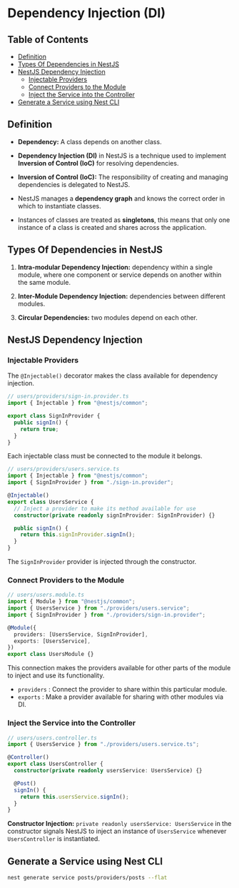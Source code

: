 # Dependency Injection (DI)

## Table of Contents

- [Definition](#definition)
- [Types Of Dependencies in NestJS](#types-of-dependencies-in-nestjs)
- [NestJS Dependency Injection](#nestjs-dependency-injection)
  - [Injectable Providers](#injectable-providers)
  - [Connect Providers to the Module](#connect-providers-to-the-module)
  - [Inject the Service into the Controller](#inject-the-service-into-the-controller)
- [Generate a Service using Nest CLI](#generate-a-service-using-nest-cli)

## Definition

- **Dependency:** A class depends on another class.

- **Dependency Injection (DI)** in NestJS is a technique used to implement **Inversion of Control (IoC)** for resolving dependencies.

- **Inversion of Control (IoC):** The responsibility of creating and managing dependencies is delegated to NestJS.

- NestJS manages a **dependency graph** and knows the correct order in which to instantiate classes.

- Instances of classes are treated as **singletons**, this means that only one instance of a class is created and shares across the application.

## Types Of Dependencies in NestJS

1. **Intra-modular Dependency Injection:** dependency within a single module, where one component or service depends on another within the same module.

2. **Inter-Module Dependency Injection:** dependencies between different modules.

3. **Circular Dependencies:** two modules depend on each other.

## NestJS Dependency Injection

### Injectable Providers

The `@Injectable()` decorator makes the class available for dependency injection.

```ts
// users/providers/sign-in.provider.ts
import { Injectable } from "@nestjs/common";

export class SignInProvider {
  public signIn() {
    return true;
  }
}
```

Each injectable class must be connected to the module it belongs.

```ts
// users/providers/users.service.ts
import { Injectable } from "@nestjs/common";
import { SignInProvider } from "./sign-in.provider";

@Injectable()
export class UsersService {
  // Inject a provider to make its method available for use
  constructor(private readonly signInProvider: SignInProvider) {}

  public signIn() {
    return this.signInProvider.signIn();
  }
}
```

The `SignInProvider` provider is injected through the constructor.

### Connect Providers to the Module

```ts
// users/users.module.ts
import { Module } from "@nestjs/common";
import { UsersService } from "./providers/users.service";
import { SignInProvider } from "./providers/sign-in.provider";

@Module({
  providers: [UsersService, SignInProvider],
  exports: [UsersService],
})
export class UsersModule {}
```

This connection makes the providers available for other parts of the module to inject and use its functionality.

- `providers` : Connect the provider to share within this particular module.
- `exports` : Make a provider available for sharing with other modules via DI.

### Inject the Service into the Controller

```ts
// users/users.controller.ts
import { UsersService } from "./providers/users.service.ts";

@Controller()
export class UsersController {
  constructor(private readonly usersService: UsersService) {}

  @Post()
  signIn() {
    return this.usersService.signIn();
  }
}
```

**Constructor Injection:** `private readonly usersService: UsersService` in the constructor signals NestJS to inject an instance of `UsersService` whenever `UsersController` is instantiated.

## Generate a Service using Nest CLI

```bash
nest generate service posts/providers/posts --flat
```
